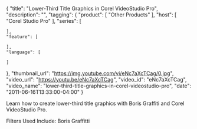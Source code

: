 {
  "title": "Lower-Third Title Graphics in Corel VideoStudio Pro",
  "description": "",
  "tagging": {
    "product": [
      "Other Products"
    ],
    "host": [
      "Corel Studio Pro"
    ],
    "series": [

    ],
    "feature": [

    ],
    "language": [

    ]
  },
  "thumbnail_url": "https://img.youtube.com/vi/eNc7aXcTCag/0.jpg",
  "video_url": "https://youtu.be/eNc7aXcTCag",
  "video_id": "eNc7aXcTCag",
  "video_name": "lower-third-title-graphics-in-corel-videostudio-pro",
  "date": "2011-06-16T13:33:00-04:00"
}

Learn how to create lower-third title graphics with Boris Graffiti and Corel
VideoStudio Pro.

Filters Used Include: Boris Graffitti


